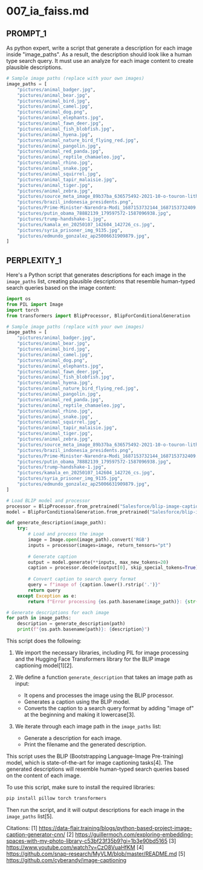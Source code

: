 
# 007_ia_faiss.md

## PROMPT_1
As python expert, write a script that generate a description for each image inside "image_paths". As a result, the description should look like a human type search query. It must use an analyze for each image content to create plausible descriptions.




```python
# Sample image paths (replace with your own images)
image_paths = [
    "pictures/animal_badger.jpg", 
    "pictures/animal_bear.jpg", 
    "pictures/animal_bird.jpg", 
    "pictures/animal_camel.jpg",
    "pictures/animal_dog.png", 
    "pictures/animal_elephants.jpg", 
    "pictures/animal_fawn_deer.jpg",
    "pictures/animal_fish_blobfish.jpg", 
    "pictures/animal_hyena.jpg", 
    "pictures/animal_nature_bird_flying_red.jpg",
    "pictures/animal_pangolin.jpg", 
    "pictures/animal_red_panda.jpg", 
    "pictures/animal_reptile_chamaeleo.jpg",
    "pictures/animal_rhino.jpg", 
    "pictures/animal_snake.jpg", 
    "pictures/animal_squirrel.jpg",
    "pictures/animal_tapir_malaisie.jpg", 
    "pictures/animal_tiger.jpg", 
    "pictures/animal_zebra.jpg",
    "pictures/source_meta_image_89b37ba_636575492-2021-10-o-touron-lithium-hd-014.jpg",
    "pictures/brazil_indonesia_presidents.png",
    "pictures/Prime-Minister-Narendra-Modi_1687153732144_1687153732409.jpg",
    "pictures/putin_obama_78882139_179597572-1587096938.jpg",
    "pictures/trump-handshake-1.jpg",
    "pictures/kamala_en_20250107_142604_142726_cs.jpg",
    "pictures/syria_prisoner_img_9135.jpg",
    "pictures/edmundo_gonzalez_ap25006631909879.jpg",
]
```




## PERPLEXITY_1

Here's a Python script that generates descriptions for each image in the `image_paths` list, creating plausible descriptions that resemble human-typed search queries based on the image content:

```python
import os
from PIL import Image
import torch
from transformers import BlipProcessor, BlipForConditionalGeneration

# Sample image paths (replace with your own images)
image_paths = [
    "pictures/animal_badger.jpg", 
    "pictures/animal_bear.jpg", 
    "pictures/animal_bird.jpg", 
    "pictures/animal_camel.jpg",
    "pictures/animal_dog.png", 
    "pictures/animal_elephants.jpg", 
    "pictures/animal_fawn_deer.jpg",
    "pictures/animal_fish_blobfish.jpg", 
    "pictures/animal_hyena.jpg", 
    "pictures/animal_nature_bird_flying_red.jpg",
    "pictures/animal_pangolin.jpg", 
    "pictures/animal_red_panda.jpg", 
    "pictures/animal_reptile_chamaeleo.jpg",
    "pictures/animal_rhino.jpg", 
    "pictures/animal_snake.jpg", 
    "pictures/animal_squirrel.jpg",
    "pictures/animal_tapir_malaisie.jpg", 
    "pictures/animal_tiger.jpg", 
    "pictures/animal_zebra.jpg",
    "pictures/source_meta_image_89b37ba_636575492-2021-10-o-touron-lithium-hd-014.jpg",
    "pictures/brazil_indonesia_presidents.png",
    "pictures/Prime-Minister-Narendra-Modi_1687153732144_1687153732409.jpg",
    "pictures/putin_obama_78882139_179597572-1587096938.jpg",
    "pictures/trump-handshake-1.jpg",
    "pictures/kamala_en_20250107_142604_142726_cs.jpg",
    "pictures/syria_prisoner_img_9135.jpg",
    "pictures/edmundo_gonzalez_ap25006631909879.jpg",
]

# Load BLIP model and processor
processor = BlipProcessor.from_pretrained("Salesforce/blip-image-captioning-large")
model = BlipForConditionalGeneration.from_pretrained("Salesforce/blip-image-captioning-large")

def generate_description(image_path):
    try:
        # Load and process the image
        image = Image.open(image_path).convert('RGB')
        inputs = processor(images=image, return_tensors="pt")
        
        # Generate caption
        output = model.generate(**inputs, max_new_tokens=20)
        caption = processor.decode(output[0], skip_special_tokens=True)
        
        # Convert caption to search query format
        query = f"image of {caption.lower().rstrip('.')}"
        return query
    except Exception as e:
        return f"Error processing {os.path.basename(image_path)}: {str(e)}"

# Generate descriptions for each image
for path in image_paths:
    description = generate_description(path)
    print(f"{os.path.basename(path)}: {description}")
```

This script does the following:

1. We import the necessary libraries, including PIL for image processing and the Hugging Face Transformers library for the BLIP image captioning model[1][2].

2. We define a function `generate_description` that takes an image path as input:
   - It opens and processes the image using the BLIP processor.
   - Generates a caption using the BLIP model.
   - Converts the caption to a search query format by adding "image of" at the beginning and making it lowercase[3].

3. We iterate through each image path in the `image_paths` list:
   - Generate a description for each image.
   - Print the filename and the generated description.

This script uses the BLIP (Bootstrapping Language-Image Pre-training) model, which is state-of-the-art for image captioning tasks[4]. The generated descriptions will resemble human-typed search queries based on the content of each image.

To use this script, make sure to install the required libraries:

```bash
pip install pillow torch transformers
```

Then run the script, and it will output descriptions for each image in the `image_paths` list[5].

Citations:
[1] https://data-flair.training/blogs/python-based-project-image-caption-generator-cnn/
[2] https://guillermoch.com/exploring-embedding-spaces-with-my-photo-library-c53bf23f35b9?gi=1b3e90bd5165
[3] https://www.youtube.com/watch?v=CzO8VuaHfKM
[4] https://github.com/snap-research/MyVLM/blob/master/README.md
[5] https://github.com/cyberandy/image-captioning



